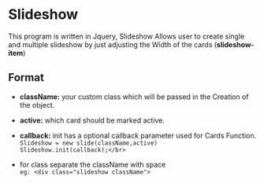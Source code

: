 # Slideshow
 This program is written in Jquery, Slideshow Allows user to create single and multiple slideshow by just adjusting the Width of the cards (**slideshow-item**) </br>
 
 ## Format  
  * **className:**  your custom class which will be passed in the Creation of the object.
  * **active:** which card should be marked active.
  * **callback:** init has a optional callback parameter used for Cards Function. </br>
      ```Slideshow = new slide(className,active)``` </br>
      ```Slideshow.init(callback);</br>``` </br>

  * for class separate the className with space </br>
      ```eg: <div class="slideshow className">``` </br>
 

